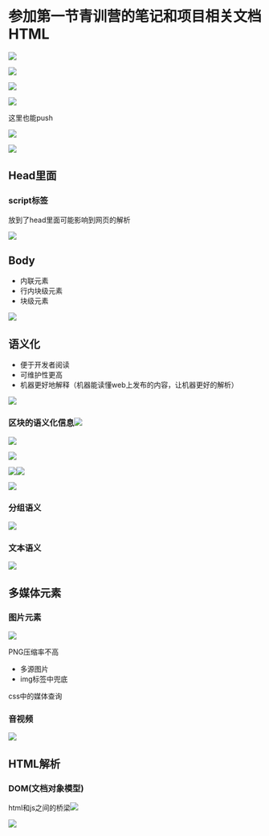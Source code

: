 # 参加第一节青训营的笔记和项目相关文档HTML



![](https://moonstarimg.oss-cn-hangzhou.aliyuncs.com/picgo_img/20210815102621.png)

![](https://moonstarimg.oss-cn-hangzhou.aliyuncs.com/picgo_img/20210815100343.png)





![](https://moonstarimg.oss-cn-hangzhou.aliyuncs.com/picgo_img/20210815100657.png)





![](https://moonstarimg.oss-cn-hangzhou.aliyuncs.com/picgo_img/20210815100914.png)

这里也能push

![](https://moonstarimg.oss-cn-hangzhou.aliyuncs.com/picgo_img/20210815101255.png)

![](https://moonstarimg.oss-cn-hangzhou.aliyuncs.com/picgo_img/20210815101411.png)



## Head里面



### script标签

放到了head里面可能影响到网页的解析

![](https://moonstarimg.oss-cn-hangzhou.aliyuncs.com/picgo_img/20210815101603.png)



## Body

- 内联元素
- 行内块级元素
- 块级元素

![](https://moonstarimg.oss-cn-hangzhou.aliyuncs.com/picgo_img/20210815101903.png)



## 语义化

- 便于开发者阅读
- 可维护性更高
- 机器更好地解释（机器能读懂web上发布的内容，让机器更好的解析）

![](https://moonstarimg.oss-cn-hangzhou.aliyuncs.com/picgo_img/20210815102139.png)



### 区块的语义化信息![](https://moonstarimg.oss-cn-hangzhou.aliyuncs.com/picgo_img/20210815103930.png)

![](https://moonstarimg.oss-cn-hangzhou.aliyuncs.com/picgo_img/20210815102335.png)



![](https://moonstarimg.oss-cn-hangzhou.aliyuncs.com/picgo_img/20210815102445.png)





![](https://moonstarimg.oss-cn-hangzhou.aliyuncs.com/picgo_img/20210815103930.png)![](https://moonstarimg.oss-cn-hangzhou.aliyuncs.com/picgo_img/20210815102621.png)





![](https://moonstarimg.oss-cn-hangzhou.aliyuncs.com/picgo_img/20210815102850.png)



### 分组语义

![](https://moonstarimg.oss-cn-hangzhou.aliyuncs.com/picgo_img/20210815102948.png)



### 文本语义

![](https://moonstarimg.oss-cn-hangzhou.aliyuncs.com/picgo_img/20210815103112.png)

## 多媒体元素



### 图片元素

![](https://moonstarimg.oss-cn-hangzhou.aliyuncs.com/picgo_img/20210815103242.png)



PNG压缩率不高

- 多源图片
- img标签中兜底

css中的媒体查询



### 音视频

![](https://moonstarimg.oss-cn-hangzhou.aliyuncs.com/picgo_img/20210815103726.png)

## HTML解析

### DOM(文档对象模型)

html和js之间的桥梁![](https://moonstarimg.oss-cn-hangzhou.aliyuncs.com/picgo_img/20210815103930.png)

![](https://moonstarimg.oss-cn-hangzhou.aliyuncs.com/picgo_img/20210815103930.png)

